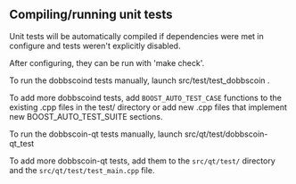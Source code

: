 Compiling/running unit tests
------------------------------------

Unit tests will be automatically compiled if dependencies were met in configure
and tests weren't explicitly disabled.

After configuring, they can be run with 'make check'.

To run the dobbscoind tests manually, launch src/test/test_dobbscoin .

To add more dobbscoind tests, add `BOOST_AUTO_TEST_CASE` functions to the existing
.cpp files in the test/ directory or add new .cpp files that
implement new BOOST_AUTO_TEST_SUITE sections.

To run the dobbscoin-qt tests manually, launch src/qt/test/dobbscoin-qt_test

To add more dobbscoin-qt tests, add them to the `src/qt/test/` directory and
the `src/qt/test/test_main.cpp` file.

